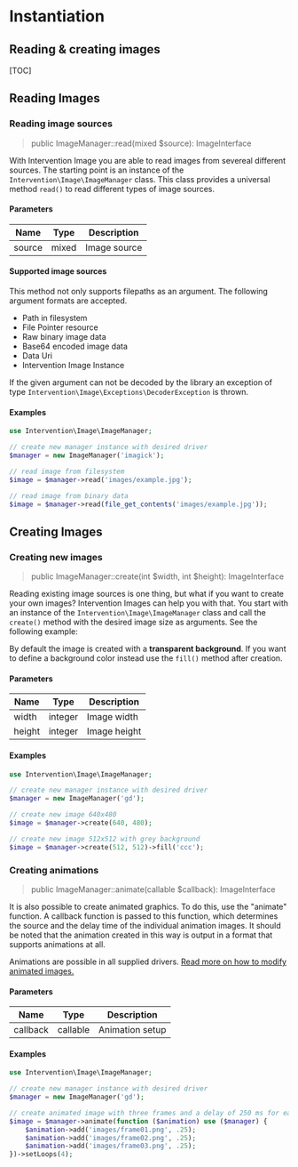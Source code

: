 # Instantiation
## Reading & creating images

[TOC]

## Reading Images

### Reading image sources

> public ImageManager::read(mixed $source): ImageInterface

With Intervention Image you are able to read images from severeal different
sources. The starting point is an instance of the
`Intervention\Image\ImageManager` class. This class provides a universal method
`read()` to read different types of image sources.

#### Parameters

| Name | Type | Description |
| - | - | - |
| source | mixed | Image source  |

#### Supported image sources

This method not only supports filepaths as an argument. The following argument formats are accepted.

- Path in filesystem
- File Pointer resource
- Raw binary image data
- Base64 encoded image data
- Data Uri
- Intervention Image Instance

If the given argument can not be decoded by the library an exception of type `Intervention\Image\Exceptions\DecoderException` is thrown.

#### Examples

```php
use Intervention\Image\ImageManager;

// create new manager instance with desired driver
$manager = new ImageManager('imagick');

// read image from filesystem
$image = $manager->read('images/example.jpg');

// read image from binary data
$image = $manager->read(file_get_contents('images/example.jpg'));
```

## Creating Images

### Creating new images

> public ImageManager::create(int $width, int $height): ImageInterface

Reading existing image sources is one thing, but what if you want to create your own images? Intervention Images can help you with that. You start with an instance of the `Intervention\Image\ImageManager` class and call the `create()` method with the desired image size as arguments. See the following example:

By default the image is created with a **transparent background**. If you want to define a background color instead use the `fill()` method after creation.

#### Parameters

| Name | Type | Description |
| - | - | - |
| width | integer | Image width  |
| height | integer | Image height  |

#### Examples

```php
use Intervention\Image\ImageManager;

// create new manager instance with desired driver
$manager = new ImageManager('gd');

// create new image 640x480
$image = $manager->create(640, 480);

// create new image 512x512 with grey background
$image = $manager->create(512, 512)->fill('ccc');
```

### Creating animations

> public ImageManager::animate(callable $callback): ImageInterface

It is also possible to create animated graphics. To do this, use the "animate"
function. A callback function is passed to this function, which determines the
source and the delay time of the individual animation images. It should be
noted that the animation created in this way is output in a format that
supports animations at all.

Animations are possible in all supplied drivers. [Read more on how to modify animated images.](/v3/modifying/animations)

#### Parameters

| Name | Type | Description |
| - | - | - |
| callback | callable | Animation setup |

#### Examples

```php
use Intervention\Image\ImageManager;

// create new manager instance with desired driver
$manager = new ImageManager('gd');

// create animated image with three frames and a delay of 250 ms for each frame
$image = $manager->animate(function ($animation) use ($manager) {
    $animation->add('images/frame01.png', .25);
    $animation->add('images/frame02.png', .25);
    $animation->add('images/frame03.png', .25);
})->setLoops(4);
```
